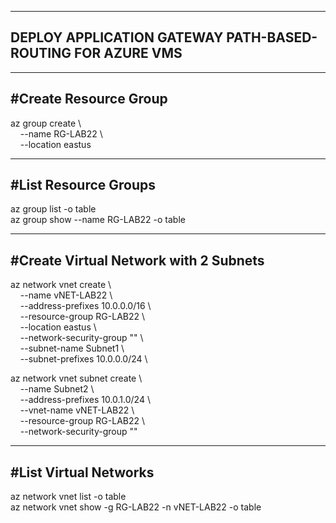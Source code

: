 ----------------------
DEPLOY APPLICATION GATEWAY PATH-BASED-ROUTING FOR AZURE VMS
----------------------

----------------------
#Create Resource Group
----------------------
az group create \\\
	&nbsp;&nbsp;&nbsp;&nbsp;--name RG-LAB22 \\\
	&nbsp;&nbsp;&nbsp;&nbsp;--location eastus

----------------------
#List Resource Groups
----------------------
az group list -o table\
az group show --name RG-LAB22 -o table

----------------------
#Create Virtual Network with 2 Subnets
----------------------
az network vnet create \\\
	&nbsp;&nbsp;&nbsp;&nbsp;--name vNET-LAB22 \\\
	&nbsp;&nbsp;&nbsp;&nbsp;--address-prefixes 10.0.0.0/16 \\\
	&nbsp;&nbsp;&nbsp;&nbsp;--resource-group RG-LAB22 \\\
	&nbsp;&nbsp;&nbsp;&nbsp;--location eastus \\\
	&nbsp;&nbsp;&nbsp;&nbsp;--network-security-group "" \\\
	&nbsp;&nbsp;&nbsp;&nbsp;--subnet-name Subnet1 \\\
	&nbsp;&nbsp;&nbsp;&nbsp;--subnet-prefixes 10.0.0.0/24 \\

az network vnet subnet create \\\
	&nbsp;&nbsp;&nbsp;&nbsp;--name Subnet2 \\\
	&nbsp;&nbsp;&nbsp;&nbsp;--address-prefixes 10.0.1.0/24 \\\
	&nbsp;&nbsp;&nbsp;&nbsp;--vnet-name vNET-LAB22 \\\
	&nbsp;&nbsp;&nbsp;&nbsp;--resource-group RG-LAB22 \\\
	&nbsp;&nbsp;&nbsp;&nbsp;--network-security-group "" 

----------------------
#List Virtual Networks
----------------------
az network vnet list -o table\
az network vnet show -g RG-LAB22 -n vNET-LAB22 -o table




